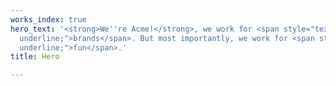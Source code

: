 ```yaml
---
works_index: true
hero_text: '<strong>We''re Acme!</strong>, we work for <span style="text-decoration:
  underline;">brands</span>. But most importantly, we work for <span style="text-decoration:
  underline;">fun</span>.'
title: Hero

---
```

<Hero :text="$page.frontmatter.hero_text" />
<WorksList />